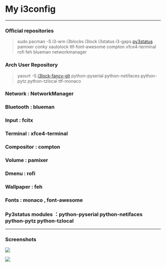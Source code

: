 # My i3config


* * *


### Official repositories

>sudo pacman -S i3-wm i3blocks i3lock i3status i3-gaps [py3status](https://py3status.readthedocs.io/en/latest/configuration.html) pamixer conky xautolock ttf-font-awesome compton xfce4-terminal rofi feh blueman networkmanager

### Arch User Repository

>yaourt -S [i3lock-fancy-git](https://github.com/meskarune/i3lock-fancy) python-pyserial python-netifaces python-pytz python-tzlocal ttf-monaco


### Network : NetworkManager
### Bluetooth : blueman
### Input : fcitx
### Terminal : xfce4-terminal
### Compositor : compton
### Volume : pamixer
### Dmenu : rofi
### Wallpaper : feh
### Fonts : monaco , font-awesome
### Py3status modules ：python-pyserial python-netifaces python-pytz python-tzlocal


* * *


### Screenshots

![](https://raw.githubusercontent.com/shiroyk/i3-config/master/screenshots1.png)

![](https://raw.githubusercontent.com/shiroyk/i3-config/master/screenshots2.png)
